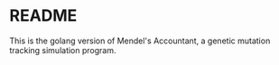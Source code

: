 # README #

This is the golang version of Mendel's Accountant, a genetic mutation tracking simulation program.
